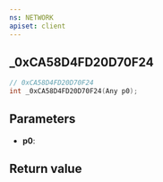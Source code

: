 ```yaml
---
ns: NETWORK
apiset: client
---
```

## _0xCA58D4FD20D70F24

```c
// 0xCA58D4FD20D70F24
int _0xCA58D4FD20D70F24(Any p0);
```


## Parameters
* **p0**:

## Return value